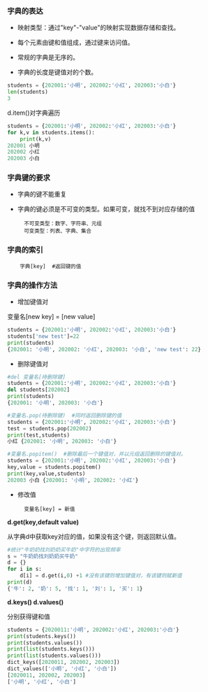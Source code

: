 ### 字典的表达

- 映射类型：通过"key"-"value"的映射实现数据存储和查找。

- 每个元素由键和值组成，通过键来访问值。

- 常规的字典是无序的。

- 字典的长度是键值对的个数。
```python
students = {202001:'小明', 202002:'小红', 202003:'小白'}
len(students)
3
```

d.item()对字典遍历
```python
students = {202001:'小明', 202002:'小红', 202003:'小白'}
for k,v in students.items():
	print(k,v)
202001 小明
202002 小红
202003 小白
```

### 字典键的要求

- 字典的键不能重复

- 字典的键必须是不可变的类型。如果可变，就找不到对应存储的值

    	不可变类型：数字、字符串、元组
    	可变类型：列表、字典、集合


### 字典的索引

        字典[key]  #返回键的值

### 字典的操作方法

- 增加键值对
 
 变量名[new key] = [new value]
```python
students = {202001:'小明', 202002:'小红', 202003:'小白'}
students['new test']=22
print(students)
{202001: '小明', 202002: '小红', 202003: '小白', 'new test': 22}
```
- 删除键值对
```python
#del 变量名[待删除键]
students = {202001:'小明', 202002:'小红', 202003:'小白'}
del students[202002]
print(students)
{202001: '小明', 202003: '小白'}

#变量名.pop(待删除键)  #同时返回删除键的值
students = {202001:'小明', 202002:'小红', 202003:'小白'}
test = students.pop(202002)
print(test,students)
小红 {202001: '小明', 202003: '小白'}

#变量名.popitem()  #删除最后一个键值对，并以元组返回删除的键值对。
students = {202001:'小明', 202002:'小红', 202003:'小白'}
key,value = students.popitem()
print(key,value,students)
202003 小白 {202001: '小明', 202002: '小红'}
```
- 修改值

		变量名[key] = 新值

**d.get(key,default value)**

 从字典d中获取key对应的值，如果没有这个键，则返回默认值。
```python
#统计"牛奶奶找刘奶奶买牛奶"中字符的出现频率
s = "牛奶奶找刘奶奶买牛奶"
d = {}
for i in s:
	d[i] = d.get(i,0) +1 #没有该键则增加键值对，有该键则赋新值
print(d)
{'牛': 2, '奶': 5, '找': 1, '刘': 1, '买': 1}
```
**d.keys() d.values()**

分别获得键和值
```python
students = {2020011:'小明', 202002:'小红', 202003:'小白'}
print(students.keys())
print(students.values())
print(list(students.keys()))
print(list(students.values()))
dict_keys([2020011, 202002, 202003])
dict_values(['小明', '小红', '小白'])
[2020011, 202002, 202003]
['小明', '小红', '小白']
```